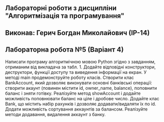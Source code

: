 ## Лабораторні роботи з дисципліни "Алгоритмізація та програмування"

## Виконав: Герич Богдан Миколайович (ІР-14)
## Лабораторна робота №5 (Варіант 4)
Написати програму алгоритмічною мовою Python згідно з завданням, отриманим від викладача за табл. 1. Додайте відповідні конструктори, деструктори, функції доступу та виведення інформації на екран. У методі main продемонструйте роботу класів.
Створити клас BankAccount, який дозволяє виконувати основні банківські операції: створити акаунт (повинен містити id, owner_name, balance), поповнити баланс і зняти готівку. Реалізуйте метод showAccount і додайте можливість поповнювати баланс на ціле і дробове число. Додайте клас Bank, що містить набір рахунків і дозволяє додавати/видаляти їх по id. Додати можливість сортування аккаунтів за балансом. Реалізуйте методи додавання, видалення аккаунт з банку.